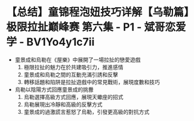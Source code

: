 # 【总结】童锦程泡妞技巧详解【乌勒篇】极限拉扯巅峰赛 第六集 - P1 - 斌哥恋爱学 - BV1Yo4y1c7ii

-   童景成和烏勒在《屋樂》中展開了一場拉扯的戀愛遊戲
    1.  極限拉扯的魅力在於共建吸引力，推進感情
    2.  童景成和烏勒之間的互動充滿引誘和反擊
    3.  轉移話題和陷阱是拉扯遊戲中的常見戰術，展現度數和技巧
-   烏勒以陰陽方式回應童景成的挑釁
    1.  烏勒選擇高級方式回應，展現天蠍座的招式
    2.  烏勒展現出冷靜和高級的反擊方式
    3.  童景成的過激謊言惹怒了烏勒，引發更高級的對抗方式